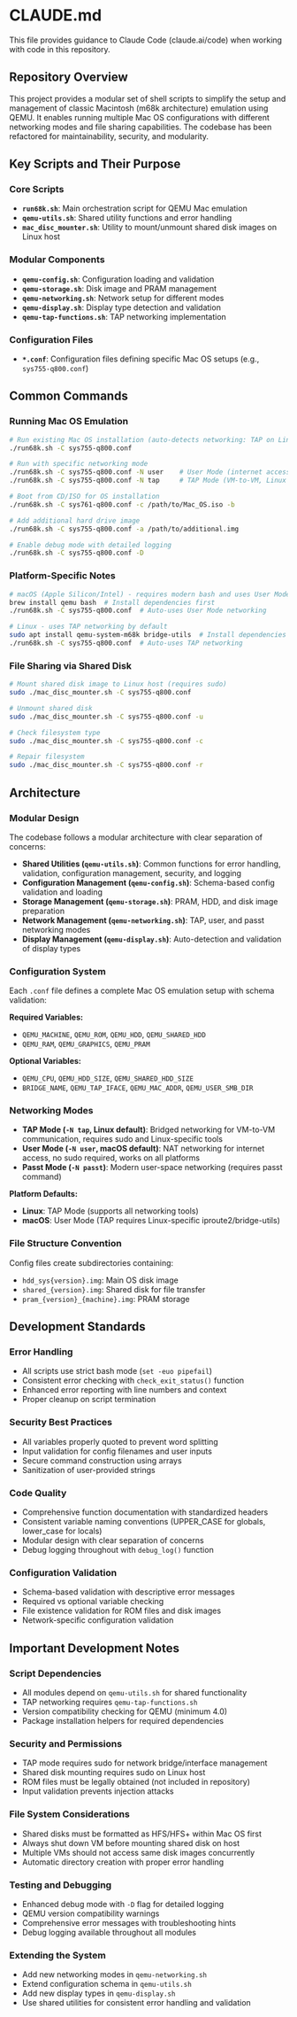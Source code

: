 # CLAUDE.md

This file provides guidance to Claude Code (claude.ai/code) when working with code in this repository.

## Repository Overview

This project provides a modular set of shell scripts to simplify the setup and management of classic Macintosh (m68k architecture) emulation using QEMU. It enables running multiple Mac OS configurations with different networking modes and file sharing capabilities. The codebase has been refactored for maintainability, security, and modularity.

## Key Scripts and Their Purpose

### Core Scripts
- **`run68k.sh`**: Main orchestration script for QEMU Mac emulation
- **`qemu-utils.sh`**: Shared utility functions and error handling
- **`mac_disc_mounter.sh`**: Utility to mount/unmount shared disk images on Linux host

### Modular Components  
- **`qemu-config.sh`**: Configuration loading and validation
- **`qemu-storage.sh`**: Disk image and PRAM management
- **`qemu-networking.sh`**: Network setup for different modes
- **`qemu-display.sh`**: Display type detection and validation
- **`qemu-tap-functions.sh`**: TAP networking implementation

### Configuration Files
- **`*.conf`**: Configuration files defining specific Mac OS setups (e.g., `sys755-q800.conf`)

## Common Commands

### Running Mac OS Emulation
```bash
# Run existing Mac OS installation (auto-detects networking: TAP on Linux, User on macOS)
./run68k.sh -C sys755-q800.conf

# Run with specific networking mode
./run68k.sh -C sys755-q800.conf -N user    # User Mode (internet access, macOS default)
./run68k.sh -C sys755-q800.conf -N tap     # TAP Mode (VM-to-VM, Linux default)

# Boot from CD/ISO for OS installation
./run68k.sh -C sys761-q800.conf -c /path/to/Mac_OS.iso -b

# Add additional hard drive image
./run68k.sh -C sys755-q800.conf -a /path/to/additional.img

# Enable debug mode with detailed logging
./run68k.sh -C sys755-q800.conf -D
```

### Platform-Specific Notes
```bash
# macOS (Apple Silicon/Intel) - requires modern bash and uses User Mode by default
brew install qemu bash  # Install dependencies first
./run68k.sh -C sys755-q800.conf  # Auto-uses User Mode networking

# Linux - uses TAP networking by default
sudo apt install qemu-system-m68k bridge-utils  # Install dependencies first  
./run68k.sh -C sys755-q800.conf  # Auto-uses TAP networking
```

### File Sharing via Shared Disk
```bash
# Mount shared disk image to Linux host (requires sudo)
sudo ./mac_disc_mounter.sh -C sys755-q800.conf

# Unmount shared disk
sudo ./mac_disc_mounter.sh -C sys755-q800.conf -u

# Check filesystem type
sudo ./mac_disc_mounter.sh -C sys755-q800.conf -c

# Repair filesystem
sudo ./mac_disc_mounter.sh -C sys755-q800.conf -r
```

## Architecture

### Modular Design
The codebase follows a modular architecture with clear separation of concerns:

- **Shared Utilities (`qemu-utils.sh`)**: Common functions for error handling, validation, configuration management, security, and logging
- **Configuration Management (`qemu-config.sh`)**: Schema-based config validation and loading
- **Storage Management (`qemu-storage.sh`)**: PRAM, HDD, and disk image preparation
- **Network Management (`qemu-networking.sh`)**: TAP, user, and passt networking modes
- **Display Management (`qemu-display.sh`)**: Auto-detection and validation of display types

### Configuration System
Each `.conf` file defines a complete Mac OS emulation setup with schema validation:

**Required Variables:**
- `QEMU_MACHINE`, `QEMU_ROM`, `QEMU_HDD`, `QEMU_SHARED_HDD`
- `QEMU_RAM`, `QEMU_GRAPHICS`, `QEMU_PRAM`

**Optional Variables:**
- `QEMU_CPU`, `QEMU_HDD_SIZE`, `QEMU_SHARED_HDD_SIZE`
- `BRIDGE_NAME`, `QEMU_TAP_IFACE`, `QEMU_MAC_ADDR`, `QEMU_USER_SMB_DIR`

### Networking Modes
- **TAP Mode (`-N tap`, Linux default)**: Bridged networking for VM-to-VM communication, requires sudo and Linux-specific tools
- **User Mode (`-N user`, macOS default)**: NAT networking for internet access, no sudo required, works on all platforms
- **Passt Mode (`-N passt`)**: Modern user-space networking (requires passt command)

**Platform Defaults:**
- **Linux**: TAP Mode (supports all networking tools)
- **macOS**: User Mode (TAP requires Linux-specific iproute2/bridge-utils)

### File Structure Convention
Config files create subdirectories containing:
- `hdd_sys{version}.img`: Main OS disk image
- `shared_{version}.img`: Shared disk for file transfer  
- `pram_{version}_{machine}.img`: PRAM storage

## Development Standards

### Error Handling
- All scripts use strict bash mode (`set -euo pipefail`)
- Consistent error checking with `check_exit_status()` function
- Enhanced error reporting with line numbers and context
- Proper cleanup on script termination

### Security Best Practices
- All variables properly quoted to prevent word splitting
- Input validation for config filenames and user inputs
- Secure command construction using arrays
- Sanitization of user-provided strings

### Code Quality
- Comprehensive function documentation with standardized headers
- Consistent variable naming conventions (UPPER_CASE for globals, lower_case for locals)
- Modular design with clear separation of concerns
- Debug logging throughout with `debug_log()` function

### Configuration Validation
- Schema-based validation with descriptive error messages
- Required vs optional variable checking
- File existence validation for ROM files and disk images
- Network-specific configuration validation

## Important Development Notes

### Script Dependencies
- All modules depend on `qemu-utils.sh` for shared functionality
- TAP networking requires `qemu-tap-functions.sh`
- Version compatibility checking for QEMU (minimum 4.0)
- Package installation helpers for required dependencies

### Security and Permissions
- TAP mode requires sudo for network bridge/interface management
- Shared disk mounting requires sudo on Linux host
- ROM files must be legally obtained (not included in repository)
- Input validation prevents injection attacks

### File System Considerations
- Shared disks must be formatted as HFS/HFS+ within Mac OS first
- Always shut down VM before mounting shared disk on host
- Multiple VMs should not access same disk images concurrently
- Automatic directory creation with proper error handling

### Testing and Debugging
- Enhanced debug mode with `-D` flag for detailed logging
- QEMU version compatibility warnings
- Comprehensive error messages with troubleshooting hints
- Debug logging available throughout all modules

### Extending the System
- Add new networking modes in `qemu-networking.sh`
- Extend configuration schema in `qemu-utils.sh`
- Add new display types in `qemu-display.sh`
- Use shared utilities for consistent error handling and validation